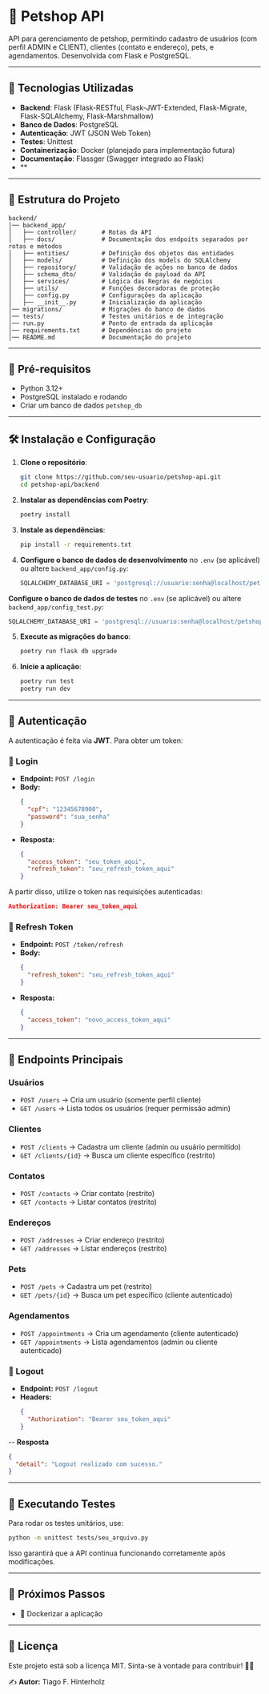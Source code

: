 # 🐾 Petshop API

API para gerenciamento de petshop, permitindo cadastro de usuários (com perfil ADMIN e CLIENT), clientes (contato e endereço), pets, e agendamentos. Desenvolvida com Flask e PostgreSQL.

---

## 🚀 Tecnologias Utilizadas

- **Backend**: Flask (Flask-RESTful, Flask-JWT-Extended, Flask-Migrate, Flask-SQLAlchemy, Flask-Marshmallow)
- **Banco de Dados**: PostgreSQL
- **Autenticação**: JWT (JSON Web Token)
- **Testes**: Unittest
- **Containerização**: Docker (planejado para implementação futura)
- **Documentação**: Flassger (Swagger integrado ao Flask)
- **
---

## 📂 Estrutura do Projeto

```
backend/
│── backend_app/
│   ├── controller/       # Rotas da API
│   ├── docs/             # Documentação dos endpoits separados por rotas e métodos
│   ├── entities/         # Definição dos objetos das entidades
│   ├── models/           # Definição dos models do SQLAlchemy
│   ├── repository/       # Validação de ações no banco de dados
│   ├── schema_dto/       # Validação do payload da API
│   ├── services/         # Lógica das Regras de negócios
│   ├── utils/            # Funções decoradoras de proteção
│   ├── config.py         # Configurações da aplicação
│   ├── __init__.py       # Inicialização da aplicação
│── migrations/           # Migrações do banco de dados
│── tests/                # Testes unitários e de integração
│── run.py                # Ponto de entrada da aplicação
│── requirements.txt      # Dependências do projeto
│── README.md             # Documentação do projeto
```

---

## 📌 Pré-requisitos

- Python 3.12+
- PostgreSQL instalado e rodando
- Criar um banco de dados `petshop_db`

---

## 🛠️ Instalação e Configuração

1. **Clone o repositório**:
   ```bash
   git clone https://github.com/seu-usuario/petshop-api.git
   cd petshop-api/backend
   
   ```

2. **Instalar as dependências com Poetry**:
   ```bash
   poetry install
   ```

3. **Instale as dependências**:
   ```bash
   pip install -r requirements.txt
   ```

4. **Configure o banco de dados de desenvolvimento** no `.env` (se aplicável) ou altere `backend_app/config.py`:
   ```python
   SQLALCHEMY_DATABASE_URI = 'postgresql://usuario:senha@localhost/petshop_db'
   ```
  **Configure o banco de dados de testes** no `.env` (se aplicável) ou altere `backend_app/config_test.py`:
   ```python
   SQLALCHEMY_DATABASE_URI = 'postgresql://usuario:senha@localhost/petshop_test'
   ```

5. **Execute as migrações do banco**:
   ```bash
   poetry run flask db upgrade
   ```

6. **Inicie a aplicação**:
   ```bash
   poetry run test
   poetry run dev
   ```

---

## 🔑 Autenticação

A autenticação é feita via **JWT**. Para obter um token:

### **📌 Login**
- **Endpoint:** `POST /login`
- **Body:**
  ```json
  {
    "cpf": "12345678900",
    "password": "sua_senha"
  }
  ```
- **Resposta:**
  ```json
  {
    "access_token": "seu_token_aqui",
    "refresh_token": "seu_refresh_token_aqui"
  }
  ```

A partir disso, utilize o token nas requisições autenticadas:
```json
Authorization: Bearer seu_token_aqui
```

### **🔄 Refresh Token**
- **Endpoint:** `POST /token/refresh`
- **Body:**
  ```json
  {
    "refresh_token": "seu_refresh_token_aqui"
  }
  ```
- **Resposta:**
  ```json
  {
    "access_token": "novo_access_token_aqui"
  }
  ```
---

## 📌 Endpoints Principais

### **Usuários**
- `POST /users` → Cria um usuário (somente perfil cliente)
- `GET /users` → Lista todos os usuários (requer permissão admin)

### **Clientes**
- `POST /clients` → Cadastra um cliente (admin ou usuário permitido)
- `GET /clients/{id}` → Busca um cliente específico (restrito)

### **Contatos**
- `POST /contacts` → Criar contato (restrito)
- `GET /contacts` → Listar contatos (restrito)

### **Endereços**
- `POST /addresses` → Criar endereço (restrito)
- `GET /addresses` → Listar endereços (restrito)

### **Pets**
- `POST /pets` → Cadastra um pet (restrito)
- `GET /pets/{id}` → Busca um pet específico (cliente autenticado)

### **Agendamentos**
- `POST /appointments` → Cria um agendamento (cliente autenticado)
- `GET /appointments` → Lista agendamentos (admin ou cliente autenticado)

### **🚪 Logout**
- **Endpoint:** `POST /logout`
- **Headers:**
  ```json
  {
    "Authorization": "Bearer seu_token_aqui"
  }

-- **Resposta**
  ```json
  {
    "detail": "Logout realizado com sucesso."
  }
```
---

## 🧪 Executando Testes

Para rodar os testes unitários, use:
```bash
python -m unittest tests/seu_arquivo.py
```

Isso garantirá que a API continua funcionando corretamente após modificações.

---

## 🚀 Próximos Passos

- 📌 Dockerizar a aplicação

---

## 📜 Licença

Este projeto está sob a licença MIT. Sinta-se à vontade para contribuir! 🐶🐱


✍️ **Autor:** Tiago F. Hinterholz
